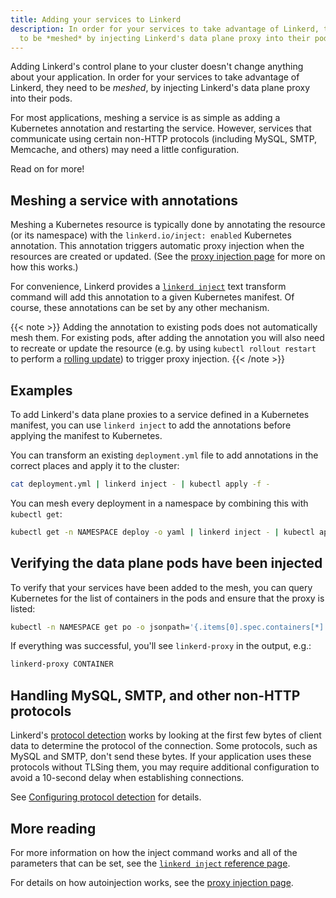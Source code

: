 ```yaml
---
title: Adding your services to Linkerd
description: In order for your services to take advantage of Linkerd, they also need
  to be *meshed* by injecting Linkerd's data plane proxy into their pods.
---
```


Adding Linkerd's control plane to your cluster doesn't change anything about
your application. In order for your services to take advantage of Linkerd, they
need to be *meshed*, by injecting Linkerd's data plane proxy into their pods.

For most applications, meshing a service is as simple as adding a Kubernetes
annotation and restarting the service. However, services that communicate using
certain non-HTTP protocols (including MySQL, SMTP, Memcache, and others) may
need a little configuration.

Read on for more!

## Meshing a service with annotations

Meshing a Kubernetes resource is typically done by annotating the resource (or
its namespace) with the `linkerd.io/inject: enabled` Kubernetes annotation.
This annotation triggers automatic proxy injection when the resources are
created or updated. (See the [proxy injection
page](../../features/proxy-injection/) for more on how this works.)

For convenience, Linkerd provides a [`linkerd
inject`](../../reference/cli/inject/) text transform command will add this
annotation to a given Kubernetes manifest.  Of course, these annotations can be
set by any other mechanism.

{{< note >}}
Adding the annotation to existing pods does not automatically mesh them. For
existing pods, after adding the annotation you will also need to recreate or
update the resource (e.g. by using `kubectl rollout restart` to perform a
[rolling
update](https://kubernetes.io/docs/tutorials/kubernetes-basics/update/update-intro/))
to trigger proxy injection.
{{< /note >}}

## Examples

To add Linkerd's data plane proxies to a service defined in a Kubernetes
manifest, you can use `linkerd inject` to add the annotations before applying
the manifest to Kubernetes.

You can transform an existing `deployment.yml` file to add annotations
in the correct places and apply it to the cluster:

```bash
cat deployment.yml | linkerd inject - | kubectl apply -f -
```

You can mesh every deployment in a namespace by combining this
with `kubectl get`:

```bash
kubectl get -n NAMESPACE deploy -o yaml | linkerd inject - | kubectl apply -f -
```

## Verifying the data plane pods have been injected

To verify that your services have been added to the mesh, you can query
Kubernetes for the list of containers in the pods and ensure that the proxy is
listed:

```bash
kubectl -n NAMESPACE get po -o jsonpath='{.items[0].spec.containers[*].name}'
```

If everything was successful, you'll see `linkerd-proxy` in the output, e.g.:

```bash
linkerd-proxy CONTAINER
```

## Handling MySQL, SMTP, and other non-HTTP protocols

Linkerd's [protocol detection](../../features/protocol-detection/) works by
looking at the first few bytes of client data to determine the protocol of the
connection. Some protocols, such as MySQL and SMTP, don't send these bytes.  If
your application uses these protocols without TLSing them, you may require
additional configuration to avoid a 10-second delay when establishing
connections.

See [Configuring protocol
detection](../../features/protocol-detection/#configuring-protocol-detection)
for details.

## More reading

For more information on how the inject command works and all of the parameters
that can be set, see the [`linkerd inject` reference
page](../../reference/cli/inject/).

For details on how autoinjection works, see the [proxy injection
page](../../features/proxy-injection/).
